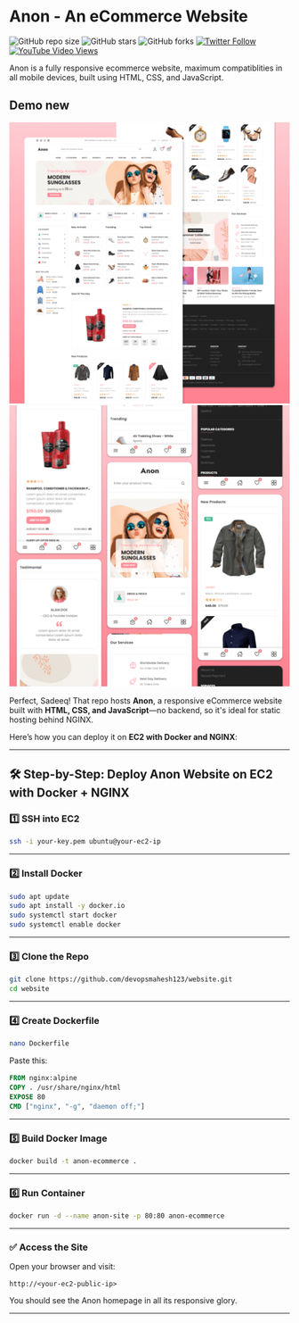 # Anon - An eCommerce Website

![GitHub repo size](https://img.shields.io/github/repo-size/codewithsadee/anon-ecommerce-website)
![GitHub stars](https://img.shields.io/github/stars/codewithsadee/anon-ecommerce-website?style=social)
![GitHub forks](https://img.shields.io/github/forks/codewithsadee/anon-ecommerce-website?style=social)
[![Twitter Follow](https://img.shields.io/twitter/follow/codewithsadee_?style=social)](https://twitter.com/intent/follow?screen_name=codewithsadee_)
[![YouTube Video Views](https://img.shields.io/youtube/views/3l8Lob4ysI0?style=social)](https://youtu.be/3l8Lob4ysI0)

Anon is a fully responsive ecommerce website, maximum compatiblities in all mobile devices, built using HTML, CSS, and JavaScript.

## Demo new

![Anon Desktop Demo](./website-demo-image/desktop.png "Desktop Demo")
![Anon Mobile Demo](./website-demo-image/mobile.png "Mobile Demo")


Perfect, Sadeeq! That repo hosts **Anon**, a responsive eCommerce website built with **HTML, CSS, and JavaScript**—no backend, so it's ideal for static hosting behind NGINX.

Here’s how you can deploy it on **EC2 with Docker and NGINX**:

---

## 🛠️ Step-by-Step: Deploy Anon Website on EC2 with Docker + NGINX

### 1️⃣ **SSH into EC2**
```bash
ssh -i your-key.pem ubuntu@your-ec2-ip
```

---

### 2️⃣ **Install Docker**
```bash
sudo apt update
sudo apt install -y docker.io
sudo systemctl start docker
sudo systemctl enable docker
```

---

### 3️⃣ **Clone the Repo**
```bash
git clone https://github.com/devopsmahesh123/website.git
cd website
```

---

### 4️⃣ **Create Dockerfile**
```bash
nano Dockerfile
```

Paste this:
```Dockerfile
FROM nginx:alpine
COPY . /usr/share/nginx/html
EXPOSE 80
CMD ["nginx", "-g", "daemon off;"]
```

---

### 5️⃣ **Build Docker Image**
```bash
docker build -t anon-ecommerce .
```

---

### 6️⃣ **Run Container**
```bash
docker run -d --name anon-site -p 80:80 anon-ecommerce
```

---

### ✅ **Access the Site**
Open your browser and visit:
```
http://<your-ec2-public-ip>
```

You should see the Anon homepage in all its responsive glory.

---
